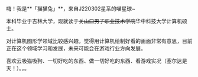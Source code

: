 嗨！我是**「猫猫兔」**，来自J220302星系的喵星球~

本科毕业于吉林大学，现就读于~~关山口男子职业技术学院~~华中科技大学计算机硕士。

对计算机图形学领域比较感兴趣，觉得用计算机绘制好看的画面非常有意思，目前正在这个领域学习和发展，未来可能会在游戏行业方向发展。

喜欢云吸猫吸狗、一切好吃的东西、做一切好吃的东西、看游戏实况（塞尔达是天！）。。。

